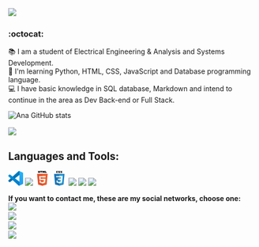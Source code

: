 <img src="https://i.pinimg.com/originals/00/75/1c/00751c0daa502d5b506c4fb0502977ca.gif">

### <title> Hi, I'm Ana Bello! </title> :octocat:

:books: I am a student of Electrical Engineering & Analysis and Systems Development.<br/>
:seedling: I'm learning Python, HTML, CSS, JavaScript and Database programming language.<br/>
:computer: I have basic knowledge in SQL database, Markdown and intend to continue in the area as Dev Back-end or Full Stack. <br/>

![Ana GitHub stats](https://github-readme-stats.vercel.app/api?username=Anadalbello&bg_color=110,FF1493,9400D3,1E90FF,4169E1&title_color=fff&text_color=fff) <br/>

<a href="https://github.com/Gurupreet">
  <img align="center" src="https://github-readme-stats.vercel.app/api/top-langs/?username=Anadalbello&bg_color=110,FF1493,9400D3,1E90FF,4169E1&title_color=fff&text_color=fff" />
</a>

## **Languages ​​and Tools:**

<code><img height="30" src="https://raw.githubusercontent.com/github/explore/80688e429a7d4ef2fca1e82350fe8e3517d3494d/topics/visual-studio-code/visual-studio-code.png"></code>
<code><img height="30" src="https://raw.githubusercontent.com/jmnote/z-icons/master/svg/git.svg"></code>
<code><img height="30" src="https://raw.githubusercontent.com/github/explore/80688e429a7d4ef2fca1e82350fe8e3517d3494d/topics/html/html.png"></code>
<code><img height="30" src="https://raw.githubusercontent.com/github/explore/80688e429a7d4ef2fca1e82350fe8e3517d3494d/topics/css/css.png"></code>
<code><img height="30" src="	https://raw.githubusercontent.com/jmnote/z-icons/master/svg/javascript.svg"></code>
<code><img height="30" src="https://raw.githubusercontent.com/jmnote/z-icons/master/svg/python.svg"></code>
<code><img height="35" src="https://icons.iconarchive.com/icons/papirus-team/papirus-mimetypes/256/text-x-markdown-icon.png"></code>

**If you want to contact me, these are my social networks, choose one:**<br/>
[<img src="https://img.shields.io/badge/twitter-%231DA1F2.svg?&style=for-the-badge&logo=twitter&logoColor=white" />](https://twitter.com/beatriz_dal)<br/>
[<img src="https://img.shields.io/badge/linkedin-%230077B5.svg?&style=for-the-badge&logo=linkedin&logoColor=white" />](https://www.linkedin.com/in/ana-beatriz-orlando-dal-bello-36a821125/)<br/>
[<img src = "https://img.shields.io/badge/facebook-%231877F2.svg?&style=for-the-badge&logo=facebook&logoColor=white">](https://www.facebook.com/anabeatriz.orlandodalbello)<br/>
[<img src = "https://img.shields.io/badge/instagram-%23E4405F.svg?&style=for-the-badge&logo=instagram&logoColor=white">](https://www.instagram.com/anabeatriz.odb)<br/>
